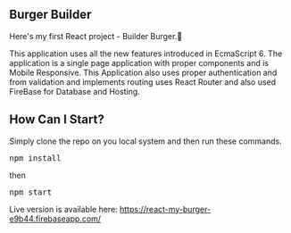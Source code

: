 ## Burger Builder
Here's my first React project - Builder Burger.🍔


This application uses all the new features introduced in EcmaScript 6. The application is a single page application with proper components and is Mobile Responsive. This Application also uses proper authentication and from validation and implements routing uses React Router and also used FireBase for Database and Hosting.

## How Can I Start?

Simply clone the repo on you local system and then run these commands.

<pre>npm install</pre>

then

<pre>npm start</pre>


Live version is available here: https://react-my-burger-e9b44.firebaseapp.com/

